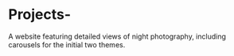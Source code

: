 # Projects-
A website featuring detailed views of night photography, including carousels for the initial two themes.
